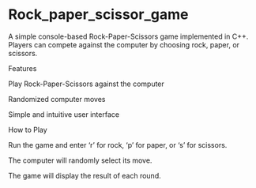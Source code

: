 # Rock_paper_scissor_game
A simple console-based Rock-Paper-Scissors game implemented in C++. Players can compete against the computer by choosing rock, paper, or scissors.


Features

Play Rock-Paper-Scissors against the computer

Randomized computer moves

Simple and intuitive user interface


How to Play

Run the game and enter ‘r’ for rock, ‘p’ for paper, or ‘s’ for scissors.

The computer will randomly select its move.

The game will display the result of each round.
